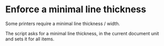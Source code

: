 # Enforce a minimal line thickness

Some printers require a minimal line thickness / width.

The script asks for a minimal line thickness, in the current document unit and sets it for all items.
